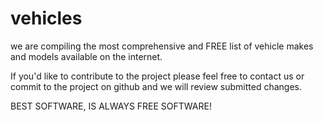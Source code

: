 # vehicles

we are compiling the most comprehensive and FREE list of vehicle makes and models available on the internet.

If you'd like to contribute to the project please feel free to contact us or commit to the project on github and we will review submitted changes.

BEST SOFTWARE, IS ALWAYS FREE SOFTWARE!
